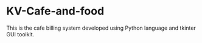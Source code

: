 # KV-Cafe-and-food
This is the cafe billing system developed using Python language and tkinter GUI toolkit.
